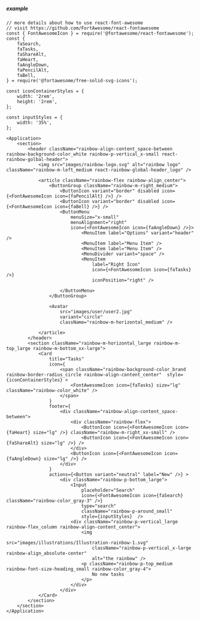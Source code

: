 ##### example

    // more details about how to use react-font-awesome
    // visit https://github.com/FortAwesome/react-fontawesome
    const { FontAwesomeIcon } = require('@fortawesome/react-fontawesome');
    const {
        faSearch,
        faTasks,
        faShareAlt,
        faHeart,
        faAngleDown,
        faPencilAlt,
        faBell,
    } = require('@fortawesome/free-solid-svg-icons');

    const iconContainerStyles = {
        width: '2rem',
        height: '2rem',
    };

    const inputStyles = {
        width: '35%',
    };

    <Application>
        <section>
            <header className="rainbow-align-content_space-between rainbow-background-color_white rainbow-p-vertical_x-small react-rainbow-golbal-header">
                <img src="images/rainbow-logo.svg" alt="rainbow logo" className="rainbow-m-left_medium react-rainbow-global-header_logo" />

                <article className="rainbow-flex rainbow-align_center">
                    <ButtonGroup className="rainbow-m-right_medium">
                        <ButtonIcon variant="border" disabled icon={<FontAwesomeIcon icon={faPencilAlt} />} />
                        <ButtonIcon variant="border" disabled icon={<FontAwesomeIcon icon={faBell} />} />
                        <ButtonMenu 
                            menuSize="x-small"
                            menuAlignment="right"
                            icon={<FontAwesomeIcon icon={faAngleDown} />}>
                                <MenuItem label="Options" variant="header" />
                                <MenuItem label="Menu Item" />
                                <MenuItem label="Menu Item" />
                                <MenuDivider variant="space" />
                                <MenuItem
                                    label="Right Icon"
                                    icon={<FontAwesomeIcon icon={faTasks} />}
                                    iconPosition="right" />

                        </ButtonMenu>
                    </ButtonGroup>

                    <Avatar
                        src="images/user/user2.jpg"
                        variant="circle"
                        className="rainbow-m-horizontal_medium" />

                </article>
            </header>
            <section className="rainbow-m-horizontal_large rainbow-m-top_large rainbow-m-bottom_xx-large">
                <Card
                    title="Tasks"
                    icon={
                        <span className="rainbow-background-color_brand rainbow-border-radius_circle rainbow-align-content_center"  style={iconContainerStyles} >
                            <FontAwesomeIcon icon={faTasks} size="lg" className="rainbow-color_white" />
                        </span>
                    }
                    footer={
                        <div className="rainbow-align-content_space-between">
                            <div className="rainbow-flex">
                                <ButtonIcon icon={<FontAwesomeIcon icon={faHeart} size="lg" />} className="rainbow-m-right_xx-small" />
                                <ButtonIcon icon={<FontAwesomeIcon icon={faShareAlt} size="lg" />} />
                            </div>
                            <ButtonIcon icon={<FontAwesomeIcon icon={faAngleDown} size="lg" />} />
                        </div>
                    }
                    actions={<Button variant="neutral" label="New" />} >
                        <div className="rainbow-p-bottom_large">
                            <Input
                                placeholder="Search"
                                icon={<FontAwesomeIcon icon={faSearch} className="rainbow-color_gray-3" />}
                                type="search"
                                className="rainbow-p-around_small"
                                style={inputStyles}  />
                            <div className="rainbow-p-vertical_large rainbow-flex_column rainbow-align-content_center">
                                <img 
                                    src="images/illustrations/Illustration-rainbow-1.svg"
                                    className="rainbow-p-vertical_x-large rainbow-align_absolute-center"
                                    alt="the rainbow" />
                                <p className="rainbow-p-top_medium rainbow-font-size-heading_small rainbow-color_gray-4">
                                    No new tasks
                                </p>
                            </div>
                        </div>
                </Card>
            </section>
        </section>
    </Application>
